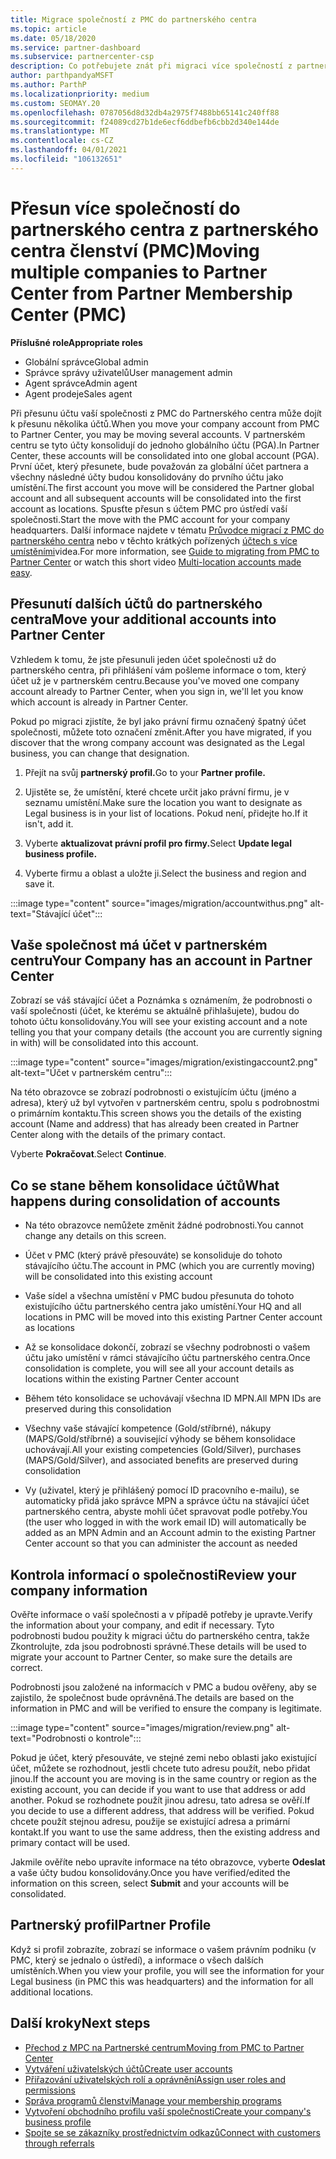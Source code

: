 ```yaml
---
title: Migrace společností z PMC do partnerského centra
ms.topic: article
ms.date: 05/18/2020
ms.service: partner-dashboard
ms.subservice: partnercenter-csp
description: Co potřebujete znát při migraci více společností z partnerského centra pro členství (PMC) do partnerského centra a jejich konsolidace na globální účet partnera.
author: parthpandyaMSFT
ms.author: ParthP
ms.localizationpriority: medium
ms.custom: SEOMAY.20
ms.openlocfilehash: 0787056d8d32db4a2975f7488bb65141c240ff88
ms.sourcegitcommit: f24089cd27b1de6ecf6ddbefb6cbb2d340e144de
ms.translationtype: MT
ms.contentlocale: cs-CZ
ms.lasthandoff: 04/01/2021
ms.locfileid: "106132651"
---
```

# <a name="moving-multiple-companies-to-partner-center-from-partner-membership-center-pmc"></a><span data-ttu-id="8ef99-103">Přesun více společností do partnerského centra z partnerského centra členství (PMC)</span><span class="sxs-lookup"><span data-stu-id="8ef99-103">Moving multiple companies to Partner Center from Partner Membership Center (PMC)</span></span>

<span data-ttu-id="8ef99-104">**Příslušné role**</span><span class="sxs-lookup"><span data-stu-id="8ef99-104">**Appropriate roles**</span></span>

- <span data-ttu-id="8ef99-105">Globální správce</span><span class="sxs-lookup"><span data-stu-id="8ef99-105">Global admin</span></span>
- <span data-ttu-id="8ef99-106">Správce správy uživatelů</span><span class="sxs-lookup"><span data-stu-id="8ef99-106">User management admin</span></span>
- <span data-ttu-id="8ef99-107">Agent správce</span><span class="sxs-lookup"><span data-stu-id="8ef99-107">Admin agent</span></span>
- <span data-ttu-id="8ef99-108">Agent prodeje</span><span class="sxs-lookup"><span data-stu-id="8ef99-108">Sales agent</span></span>

<span data-ttu-id="8ef99-109">Při přesunu účtu vaší společnosti z PMC do Partnerského centra může dojít k přesunu několika účtů.</span><span class="sxs-lookup"><span data-stu-id="8ef99-109">When you move your company account from PMC to Partner Center, you may be moving several accounts.</span></span> <span data-ttu-id="8ef99-110">V partnerském centru se tyto účty konsolidují do jednoho globálního účtu (PGA).</span><span class="sxs-lookup"><span data-stu-id="8ef99-110">In Partner Center, these accounts will be consolidated into one global account (PGA).</span></span> <span data-ttu-id="8ef99-111">První účet, který přesunete, bude považován za globální účet partnera a všechny následné účty budou konsolidovány do prvního účtu jako umístění.</span><span class="sxs-lookup"><span data-stu-id="8ef99-111">The first account you move will be considered the Partner global account and all subsequent accounts will be consolidated into the first account as locations.</span></span> <span data-ttu-id="8ef99-112">Spusťte přesun s účtem PMC pro ústředí vaší společnosti.</span><span class="sxs-lookup"><span data-stu-id="8ef99-112">Start the move with the PMC account for your company headquarters.</span></span> <span data-ttu-id="8ef99-113">Další informace najdete v tématu [Průvodce migrací z PMC do partnerského centra](guide-to-migration.md) nebo v těchto krátkých pořízených [účtech s více umístěními](https://vimeo.com/290335248)videa.</span><span class="sxs-lookup"><span data-stu-id="8ef99-113">For more information, see [Guide to migrating from PMC to Partner Center](guide-to-migration.md) or watch this short video [Multi-location accounts made easy](https://vimeo.com/290335248).</span></span>

## <a name="move-your-additional-accounts-into-partner-center"></a><span data-ttu-id="8ef99-114">Přesunutí dalších účtů do partnerského centra</span><span class="sxs-lookup"><span data-stu-id="8ef99-114">Move your additional accounts into Partner Center</span></span>

<span data-ttu-id="8ef99-115">Vzhledem k tomu, že jste přesunuli jeden účet společnosti už do partnerského centra, při přihlášení vám pošleme informace o tom, který účet už je v partnerském centru.</span><span class="sxs-lookup"><span data-stu-id="8ef99-115">Because you've moved one company account already to Partner Center, when you sign in, we'll let you know which account is already in Partner Center.</span></span>

<span data-ttu-id="8ef99-116">Pokud po migraci zjistíte, že byl jako právní firmu označený špatný účet společnosti, můžete toto označení změnit.</span><span class="sxs-lookup"><span data-stu-id="8ef99-116">After you have migrated, if you discover that the wrong company account was designated as the Legal business, you can change that designation.</span></span>

1. <span data-ttu-id="8ef99-117">Přejít na svůj **partnerský profil.**</span><span class="sxs-lookup"><span data-stu-id="8ef99-117">Go to your **Partner profile.**</span></span>

2. <span data-ttu-id="8ef99-118">Ujistěte se, že umístění, které chcete určit jako právní firmu, je v seznamu umístění.</span><span class="sxs-lookup"><span data-stu-id="8ef99-118">Make sure the location you want to designate as Legal business is in your list of locations.</span></span> <span data-ttu-id="8ef99-119">Pokud není, přidejte ho.</span><span class="sxs-lookup"><span data-stu-id="8ef99-119">If it isn't, add it.</span></span>

3. <span data-ttu-id="8ef99-120">Vyberte **aktualizovat právní profil pro firmy.**</span><span class="sxs-lookup"><span data-stu-id="8ef99-120">Select **Update legal business profile.**</span></span>

4. <span data-ttu-id="8ef99-121">Vyberte firmu a oblast a uložte ji.</span><span class="sxs-lookup"><span data-stu-id="8ef99-121">Select the business and region and save it.</span></span>

:::image type="content" source="images/migration/accountwithus.png" alt-text="Stávající účet":::

## <a name="your-company-has-an-account-in-partner-center"></a><span data-ttu-id="8ef99-123">Vaše společnost má účet v partnerském centru</span><span class="sxs-lookup"><span data-stu-id="8ef99-123">Your Company has an account in Partner Center</span></span>

<span data-ttu-id="8ef99-124">Zobrazí se váš stávající účet a Poznámka s oznámením, že podrobnosti o vaší společnosti (účet, ke kterému se aktuálně přihlašujete), budou do tohoto účtu konsolidovány.</span><span class="sxs-lookup"><span data-stu-id="8ef99-124">You will see your existing account and a note telling you that your company details (the account you are currently signing in with) will be consolidated into this account.</span></span>

:::image type="content" source="images/migration/existingaccount2.png" alt-text="Účet v partnerském centru":::

<span data-ttu-id="8ef99-126">Na této obrazovce se zobrazí podrobnosti o existujícím účtu (jméno a adresa), který už byl vytvořen v partnerském centru, spolu s podrobnostmi o primárním kontaktu.</span><span class="sxs-lookup"><span data-stu-id="8ef99-126">This screen shows you the details of the existing account (Name and address) that has already been created in Partner Center along with the details of the primary contact.</span></span>

<span data-ttu-id="8ef99-127">Vyberte **Pokračovat**.</span><span class="sxs-lookup"><span data-stu-id="8ef99-127">Select **Continue**.</span></span>

## <a name="what-happens-during-consolidation-of-accounts"></a><span data-ttu-id="8ef99-128">Co se stane během konsolidace účtů</span><span class="sxs-lookup"><span data-stu-id="8ef99-128">What happens during consolidation of accounts</span></span>

- <span data-ttu-id="8ef99-129">Na této obrazovce nemůžete změnit žádné podrobnosti.</span><span class="sxs-lookup"><span data-stu-id="8ef99-129">You cannot change any details on this screen.</span></span>

- <span data-ttu-id="8ef99-130">Účet v PMC (který právě přesouváte) se konsoliduje do tohoto stávajícího účtu.</span><span class="sxs-lookup"><span data-stu-id="8ef99-130">The account in PMC (which you are currently moving) will be consolidated into this existing account</span></span>

- <span data-ttu-id="8ef99-131">Vaše sídel a všechna umístění v PMC budou přesunuta do tohoto existujícího účtu partnerského centra jako umístění.</span><span class="sxs-lookup"><span data-stu-id="8ef99-131">Your HQ and all locations in PMC will be moved into this existing Partner Center account as locations</span></span>

- <span data-ttu-id="8ef99-132">Až se konsolidace dokončí, zobrazí se všechny podrobnosti o vašem účtu jako umístění v rámci stávajícího účtu partnerského centra.</span><span class="sxs-lookup"><span data-stu-id="8ef99-132">Once consolidation is complete, you will see all your account details as locations within the existing Partner Center account</span></span>

- <span data-ttu-id="8ef99-133">Během této konsolidace se uchovávají všechna ID MPN.</span><span class="sxs-lookup"><span data-stu-id="8ef99-133">All MPN IDs are preserved during this consolidation</span></span>

- <span data-ttu-id="8ef99-134">Všechny vaše stávající kompetence (Gold/stříbrné), nákupy (MAPS/Gold/stříbrné) a související výhody se během konsolidace uchovávají.</span><span class="sxs-lookup"><span data-stu-id="8ef99-134">All your existing competencies (Gold/Silver), purchases (MAPS/Gold/Silver), and associated benefits are preserved during consolidation</span></span>

- <span data-ttu-id="8ef99-135">Vy (uživatel, který je přihlášený pomocí ID pracovního e-mailu), se automaticky přidá jako správce MPN a správce účtu na stávající účet partnerského centra, abyste mohli účet spravovat podle potřeby.</span><span class="sxs-lookup"><span data-stu-id="8ef99-135">You (the user who logged in with the work email ID) will automatically be added as an MPN Admin and an Account admin to the existing Partner Center account so that you can administer the account as needed</span></span>

## <a name="review-your-company-information"></a><span data-ttu-id="8ef99-136">Kontrola informací o společnosti</span><span class="sxs-lookup"><span data-stu-id="8ef99-136">Review your company information</span></span>

<span data-ttu-id="8ef99-137">Ověřte informace o vaší společnosti a v případě potřeby je upravte.</span><span class="sxs-lookup"><span data-stu-id="8ef99-137">Verify the information about your company, and edit if necessary.</span></span>  <span data-ttu-id="8ef99-138">Tyto podrobnosti budou použity k migraci účtu do partnerského centra, takže Zkontrolujte, zda jsou podrobnosti správné.</span><span class="sxs-lookup"><span data-stu-id="8ef99-138">These details will be used to migrate your account to Partner Center, so make sure the details are correct.</span></span>

<span data-ttu-id="8ef99-139">Podrobnosti jsou založené na informacích v PMC a budou ověřeny, aby se zajistilo, že společnost bude oprávněná.</span><span class="sxs-lookup"><span data-stu-id="8ef99-139">The details are based on the information in PMC and will be verified to ensure the company is legitimate.</span></span>


:::image type="content" source="images/migration/review.png" alt-text="Podrobnosti o kontrole":::

<span data-ttu-id="8ef99-141">Pokud je účet, který přesouváte, ve stejné zemi nebo oblasti jako existující účet, můžete se rozhodnout, jestli chcete tuto adresu použít, nebo přidat jinou.</span><span class="sxs-lookup"><span data-stu-id="8ef99-141">If the account you are moving is in the same country or region as the existing account, you can decide if you want to use that address or add another.</span></span> <span data-ttu-id="8ef99-142">Pokud se rozhodnete použít jinou adresu, tato adresa se ověří.</span><span class="sxs-lookup"><span data-stu-id="8ef99-142">If you decide to use a different address, that address will be verified.</span></span> <span data-ttu-id="8ef99-143">Pokud chcete použít stejnou adresu, použije se existující adresa a primární kontakt.</span><span class="sxs-lookup"><span data-stu-id="8ef99-143">If you want to use the same address, then the existing address and primary contact will be used.</span></span>

<span data-ttu-id="8ef99-144">Jakmile ověříte nebo upravíte informace na této obrazovce, vyberte **Odeslat** a vaše účty budou konsolidovány.</span><span class="sxs-lookup"><span data-stu-id="8ef99-144">Once you have verified/edited the information on this screen, select **Submit** and your accounts will be consolidated.</span></span>

## <a name="partner-profile"></a><span data-ttu-id="8ef99-145">Partnerský profil</span><span class="sxs-lookup"><span data-stu-id="8ef99-145">Partner Profile</span></span>

<span data-ttu-id="8ef99-146">Když si profil zobrazíte, zobrazí se informace o vašem právním podniku (v PMC, který se jednalo o ústředí), a informace o všech dalších umístěních.</span><span class="sxs-lookup"><span data-stu-id="8ef99-146">When you view your profile, you will see the information for your Legal business (in PMC this was headquarters) and the information for all additional locations.</span></span>

## <a name="next-steps"></a><span data-ttu-id="8ef99-147">Další kroky</span><span class="sxs-lookup"><span data-stu-id="8ef99-147">Next steps</span></span>

- [<span data-ttu-id="8ef99-148">Přechod z MPC na Partnerské centrum</span><span class="sxs-lookup"><span data-stu-id="8ef99-148">Moving from PMC to Partner Center</span></span>](move-pmc-pc-map.md)
- [<span data-ttu-id="8ef99-149">Vytváření uživatelských účtů</span><span class="sxs-lookup"><span data-stu-id="8ef99-149">Create user accounts</span></span>](create-user-accounts-and-set-permissions.md)
- [<span data-ttu-id="8ef99-150">Přiřazování uživatelských rolí a oprávnění</span><span class="sxs-lookup"><span data-stu-id="8ef99-150">Assign user roles and permissions</span></span>](permissions-overview.md)
- [<span data-ttu-id="8ef99-151">Správa programů členství</span><span class="sxs-lookup"><span data-stu-id="8ef99-151">Manage your membership programs</span></span>](renew-mpn-offers.md)
- [<span data-ttu-id="8ef99-152">Vytvoření obchodního profilu vaší společnosti</span><span class="sxs-lookup"><span data-stu-id="8ef99-152">Create your company's business profile</span></span>](create-a-marketing-profile.md)
- [<span data-ttu-id="8ef99-153">Spojte se se zákazníky prostřednictvím odkazů</span><span class="sxs-lookup"><span data-stu-id="8ef99-153">Connect with customers through referrals</span></span>](manage-leads.md)
